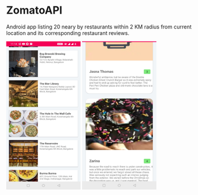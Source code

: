 # ZomatoAPI

Android app listing 20 neary by restaurants within 2 KM radius from current location and its corresponding restaurant reviews.

<img src="https://github.com/Mahanteshambi/ZomatoAPI/blob/master/images/Screenshot_20210114-111448.jpg" data-canonical-src="https://github.com/Mahanteshambi/ZomatoAPI/blob/master/images/Screenshot_20210114-111448.jpg" width="200" height="400" />
<img src="https://github.com/Mahanteshambi/ZomatoAPI/blob/master/images/Screenshot_20210114-111456.jpg" data-canonical-src="https://github.com/Mahanteshambi/ZomatoAPI/blob/master/images/Screenshot_20210114-111456.jpg" width="200" height="400" />
